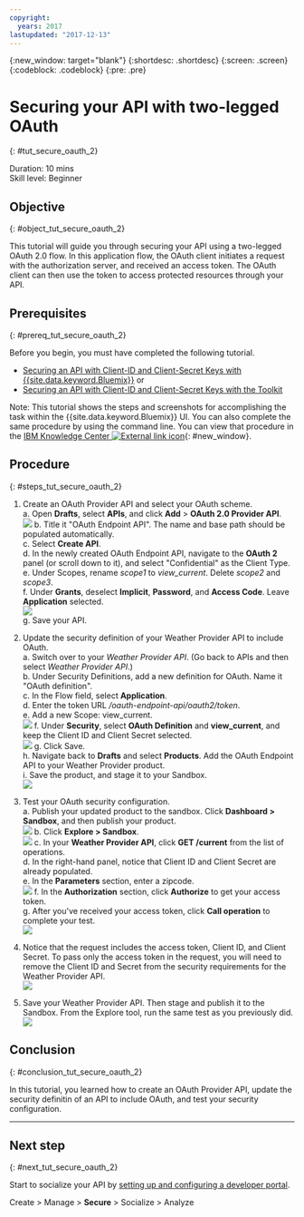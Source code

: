 ```yaml
---
copyright:
  years: 2017
lastupdated: "2017-12-13"
---
```


{:new_window: target="blank"}
{:shortdesc: .shortdesc}
{:screen: .screen}
{:codeblock: .codeblock}
{:pre: .pre}

# Securing your API with two-legged OAuth
{: #tut_secure_oauth_2}

Duration: 10 mins  
Skill level: Beginner

## Objective
{: #object_tut_secure_oauth_2}

This tutorial will guide you through securing your API using a two-legged OAuth 2.0 flow. In this application flow, the OAuth client initiates a request with the authorization server, and received an access token. The OAuth client can then use the token to access protected resources through your API.

## Prerequisites
{: #prereq_tut_secure_oauth_2}

Before you begin, you must have completed the following tutorial.  
- [Securing an API with Client-ID and Client-Secret Keys with {{site.data.keyword.Bluemix}}](/docs/services/apiconnect/tutorials/tut_secure_id_secret_bm.html)
or
- [Securing an API with Client-ID and Client-Secret Keys with the Toolkit](/docs/services/apiconnect/tutorials/tut_secure_id_secret_tk.html)

Note: This tutorial shows the steps and screenshots for accomplishing the task within the {{site.data.keyword.Bluemix}} UI. You can also complete the same procedure by using the command line. You can view that procedure in the [IBM Knowledge Center ![External link icon](../../icons/launch-glyph.svg "External link icon")](https://www.ibm.com/support/knowledgecenter/SSMNED_5.0.0/com.ibm.apic.toolkit.doc/tutorial_apionprem_security_OAuth_v506.html){: #new_window}. 

## Procedure
{: #steps_tut_secure_oauth_2}

1. Create an OAuth Provider API and select your OAuth scheme.  
	a. Open **Drafts**, select **APIs**, and click **Add** > **OAuth 2.0 Provider API**.  
    ![](images/oauth_provider_1.png)
	b. Title it "OAuth Endpoint API". The name and base path should be populated automatically.  
	c. Select **Create API**.  
	d. In the newly created OAuth Endpoint API, navigate to the **OAuth 2** panel (or scroll down to it), and select "Confidential" as the Client Type.  
	e. Under Scopes, rename _scope1_ to _view_current_. Delete _scope2_ and _scope3_.  
	f. Under **Grants**, deselect **Implicit**, **Password**, and **Access Code**. Leave **Application** selected.  
	![](images/oauth_provider_2.png)  
	g. Save your API.  

2. Update the security definition of your Weather Provider API to include OAuth.  
	a. Switch over to your _Weather Provider API_. (Go back to APIs and then select _Weather Provider API_.)  
	b. Under Security Definitions, add a new definition for OAuth. Name it "OAuth definition".  
	c. In the Flow field, select **Application**.  
	d. Enter the token URL _<your base URL>/oauth-endpoint-api/oauth2/token_.  
	e. Add a new Scope: view_current.  
	![](images/oauth_security_definition_1.png)
	f. Under **Security**, select **OAuth Definition** and **view_current**, and keep the Client ID and Client Secret selected.  
	![](images/oauth_security_definition_2.png)
	g. Click Save.  
	h. Navigate back to **Drafts** and select **Products**. Add the OAuth Endpoint API to your Weather Provider product.  
	i. Save the product, and stage it to your Sandbox.  
	![](images/oauth_security_definition_3a.png)

3. Test your OAuth security configuration.  
	a. Publish your updated product to the sandbox. Click **Dashboard > Sandbox**, and then publish your product.  
	  ![](images/test_oauth_1.png)
	b. Click **Explore > Sandbox**.  
      ![](images/test_oauth_2.png)
	c. In your **Weather Provider API**, click **GET /current** from the list of operations.  
	d. In the right-hand panel, notice that Client ID and Client Secret are already populated.  
	e. In the **Parameters** section, enter a zipcode.  
      ![](images/test_oauth_3.png)
	f. In the **Authorization** section, click **Authorize** to get your access token.  
	g. After you've received your access token, click **Call operation** to complete your test.  
      ![](images/test_oauth_4.png)

4. Notice that the request includes the access token, Client ID, and Client Secret. To pass only the access token in the request, you will need to remove the Client ID and Secret from the security requirements for the Weather Provider API.  
    ![](images/test_oauth_5.png)

5. Save your Weather Provider API. Then stage and publish it to the Sandbox. From the Explore tool, run the same test as you previously did.  
    ![](images/test_oauth_6.png)
    
## Conclusion
{: #conclusion_tut_secure_oauth_2}

In this tutorial, you learned how to create an OAuth Provider API, update the security definitin of an API to include OAuth, and test your security configuration.

---

## Next step
{: #next_tut_secure_oauth_2}

Start to socialize your API by [setting up and configuring a developer portal](/docs/services/apiconnect/tutorials/tut_config_dev_portal.html).

Create > Manage > **Secure** > Socialize > Analyze
